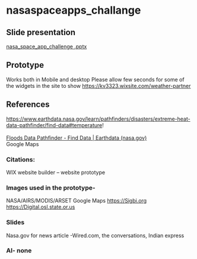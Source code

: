 # nasaspaceapps_challange
## Slide presentation
[nasa_space_app_challenge .pptx](https://github.com/njitvjk/nasaspaceapps_challenge/files/12841462/nasa_space_app_challenge.pptx)

##  Prototype 
Works both in Mobile and desktop 
Please allow few seconds for some of the widgets in the site to show 
https://kv3323.wixsite.com/weather-partner

## References
https://www.earthdata.nasa.gov/learn/pathfinders/disasters/extreme-heat-data-pathfinder/find-data#temperature! <br/>           
[Floods Data Pathfinder - Find Data | Earthdata (nasa.gov)](https://www.earthdata.nasa.gov/learn/pathfinders/disasters/floods-data-pathfinder/find-data#flood-inundation) <br/>
Google Maps 

### Citations: 
WIX website builder – website prototype 

### Images used in the prototype-
NASA/AIRS/MODIS/ARSET 
Google Maps 
https://Sigbi.org
https://Digital.osl.state.or.us

### Slides 
Nasa.gov
for news article -Wired.com, the conversations, Indian express

### AI- none 



